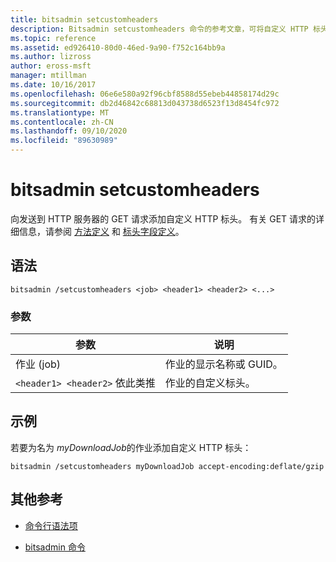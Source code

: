```yaml
---
title: bitsadmin setcustomheaders
description: Bitsadmin setcustomheaders 命令的参考文章，可将自定义 HTTP 标头添加到 GET 请求。
ms.topic: reference
ms.assetid: ed926410-80d0-46ed-9a90-f752c164bb9a
ms.author: lizross
author: eross-msft
manager: mtillman
ms.date: 10/16/2017
ms.openlocfilehash: 06e6e580a92f96cbf8588d55ebeb44858174d29c
ms.sourcegitcommit: db2d46842c68813d043738d6523f13d8454fc972
ms.translationtype: MT
ms.contentlocale: zh-CN
ms.lasthandoff: 09/10/2020
ms.locfileid: "89630989"
---
```

# <a name="bitsadmin-setcustomheaders"></a>bitsadmin setcustomheaders

向发送到 HTTP 服务器的 GET 请求添加自定义 HTTP 标头。 有关 GET 请求的详细信息，请参阅 [方法定义](https://www.w3.org/Protocols/rfc2616/rfc2616-sec9.html#sec9.3) 和 [标头字段定义](https://www.w3.org/Protocols/rfc2616/rfc2616-sec14.html)。

## <a name="syntax"></a>语法

```
bitsadmin /setcustomheaders <job> <header1> <header2> <...>
```

### <a name="parameters"></a>参数

| 参数 | 说明 |
| --------- | ----------- |
| 作业 (job) | 作业的显示名称或 GUID。 |
| `<header1> <header2>` 依此类推 | 作业的自定义标头。 |

## <a name="examples"></a>示例

若要为名为 *myDownloadJob*的作业添加自定义 HTTP 标头：

```
bitsadmin /setcustomheaders myDownloadJob accept-encoding:deflate/gzip
```

## <a name="additional-references"></a>其他参考

- [命令行语法项](command-line-syntax-key.md)

- [bitsadmin 命令](bitsadmin.md)
